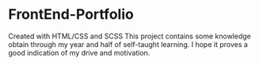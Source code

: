 # FrontEnd-Portfolio
Created with HTML/CSS and SCSS
This project contains some knowledge obtain through my year and half of self-taught learning. I hope it proves a good indication of my drive and motivation.
